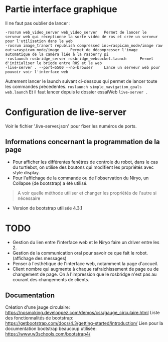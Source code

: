 # Partie interface graphique

Il ne faut pas oublier de lancer :

	-rosrun web_video_server web_video_server 	Permet de lancer le serveur web qui réceptionne la sorte vidéo de ros et crée un serveur pour l'utilisation dans le web
	-rosrun image_tranort republish compressed in:=raspicam_node/image raw out:=raspicam_node/image		Permet de décompresser l'image automatique de la caméra liée à la rasberry pi
	-roslaunch rosbridge_server rosbridge_websocket.launch		Permet d'initialiser le brigde entre ROS et le web
	-live-server . --port=5500 --no-browser		Lance un serveur web pour pouvoir voir l'interface web


Autrement lancer le launch suivant ci-dessous qui permet de lancer toute les commandes précedentes.
`roslaunch simple_navigation_goals web.launch`
Et il faut lancer depuis le dossier essaiWeb
`live-server .`

# Configuration de live-server
Voir le fichier '.live-server.json' pour fixer les numéros de ports.

## Informations concernant la programmation de la page
- Pour afficher les différentes fenêtres de controle du robot, dans le cas du turtlebot, on utilise des boutons qui modifient les propriétés avec style display. 
- Pour l'affichage de la commande ou de l'observation du Niryo, un Collapse (de bootstrap) a été utilisé.  
> A voir quelle méthode utiliser et changer les propriétés de l'autre si nécessaire  
- Version de bootstrap utilisée 4.3.1


# TODO 
- Gestion du lien entre l'interface web et le Niryo faire un driver entre les 2.
- Gestion de la communication oral pour savoir ce que fait le robot. (affichage des messages)
- Penser à l'esthétique de l'interface web, notamment la page d'accueil.
- Client nombre qui augmente à chaque rafraichissement de page ou de changement de page. On à l'impression que le rosbridge n'est pas au courant des changements de clients.

## Documentation
Création d'une jauge circulaire: https://nosmoking.developpez.com/demos/css/gauge_circulaire.html
Liste des fonctionnalités de bootstrap: https://getbootstrap.com/docs/4.3/getting-started/introduction/
Lien pour la documentation bootstrap beaucoup utilisée: https://www.w3schools.com/bootstrap4/  


